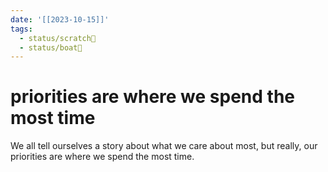 ```yaml
---
date: '[[2023-10-15]]'
tags:
  - status/scratch📝
  - status/boat🚤
---
```

# priorities are where we spend the most time

We all tell ourselves a story about what we care about most, but really, our priorities are where we spend the most time.

